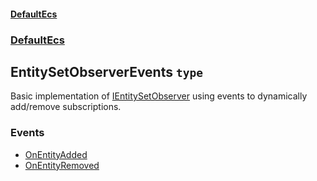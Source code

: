 #### [DefaultEcs](./DefaultEcs.md 'DefaultEcs')
### [DefaultEcs](./DefaultEcs.md#DefaultEcs 'DefaultEcs')
## EntitySetObserverEvents `type`
Basic implementation of [IEntitySetObserver](./DefaultEcs-IEntitySetObserver.md 'DefaultEcs.IEntitySetObserver') using events to dynamically add/remove subscriptions.
### Events
- [OnEntityAdded](./DefaultEcs-EntitySetObserverEvents-OnEntityAdded.md 'DefaultEcs.EntitySetObserverEvents.OnEntityAdded')
- [OnEntityRemoved](./DefaultEcs-EntitySetObserverEvents-OnEntityRemoved.md 'DefaultEcs.EntitySetObserverEvents.OnEntityRemoved')
